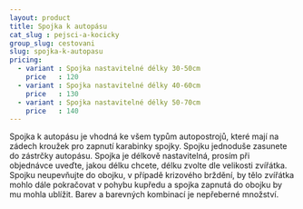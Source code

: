 ```yaml
---
layout: product
title: Spojka k autopásu
cat_slug : pejsci-a-kocicky
group_slug: cestovani
slug: spojka-k-autopasu
pricing:
  - variant : Spojka nastavitelné délky 30-50cm
    price   : 120
  - variant : Spojka nastavitelné délky 40-60cm
    price   : 130
  - variant : Spojka nastavitelné délky 50-70cm
    price   : 140
---
```


Spojka k autopásu je vhodná ke všem typům autopostrojů, které mají na zádech kroužek pro zapnutí karabinky spojky. Spojku jednoduše zasunete do zástrčky autopásu. Spojka je délkově nastavitelná, prosím při objednávce uveďte, jakou délku chcete, délku zvolte dle velikosti zvířátka. Spojku neupevňujte do obojku, v případě krizového brždění, by tělo zvířátka mohlo dále pokračovat v pohybu kupředu a spojka zapnutá do obojku by mu mohla ublížit. Barev a barevných kombinací je nepřeberné množství.

